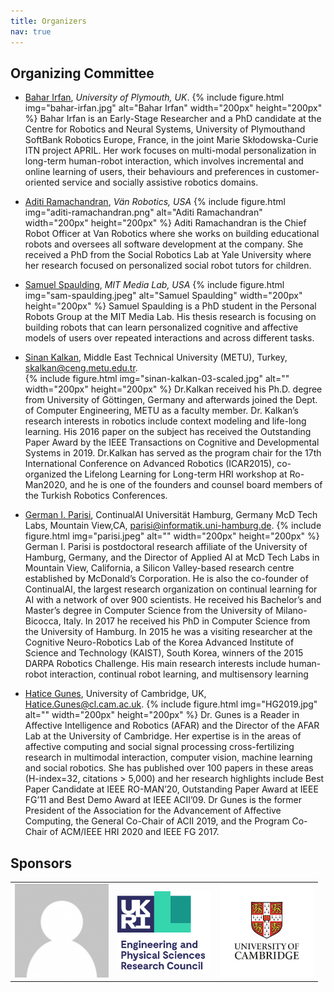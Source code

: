 ```yaml
---
title: Organizers
nav: true
---
```


## Organizing Committee

<div class="id-pics" markdown="1">

- [Bahar Irfan](mailto:bahar.irfan@plymouth.ac.uk), *University of Plymouth, UK*. 
{% include figure.html img="bahar-irfan.jpg" alt="Bahar Irfan" width="200px" height="200px" %}
Bahar Irfan is an Early-Stage Researcher and a PhD candidate at the Centre for Robotics and Neural Systems, University of Plymouthand SoftBank Robotics Europe, France, in the joint Marie Skłodowska-Curie ITN project APRIL. Her work focuses on multi-modal personalization in long-term human-robot interaction, which involves incremental and online learning of users, their behaviours and preferences in customer-oriented service and socially assistive robotics domains.


- [Aditi Ramachandran](mailto:aditi@myvanrobot.com.), *Vän Robotics, USA*
{% include figure.html img="aditi-ramachandran.png" alt="Aditi Ramachandran" width="200px" height="200px" %}
Aditi Ramachandran is the Chief Robot Officer at Van Robotics where she works on building educational robots and oversees all software development at the company. She received a PhD from the Social Robotics Lab at Yale University where her research focused on personalized social robot tutors for children.

- [Samuel Spaulding](http://www.samspaulding.com/), *MIT Media Lab, USA*
{% include figure.html img="sam-spaulding.jpeg" alt="Samuel Spaulding" width="200px" height="200px" %}
Samuel Spaulding is a PhD student in the Personal Robots Group at the MIT Media Lab. His thesis research is focusing on building robots that can learn personalized cognitive and affective models of users over repeated interactions and across different tasks.

- [Sinan Kalkan](), Middle East Technical University (METU), Turkey, skalkan@ceng.metu.edu.tr.  
{% include figure.html img="sinan-kalkan-03-scaled.jpg" alt="" width="200px" height="200px" %}
Dr.Kalkan received his Ph.D. degree from University of Göttingen, Germany and afterwards joined the Dept. of Computer Engineering, METU as a faculty member. Dr. Kalkan’s research interests in robotics include context modeling and life-long learning. His 2016 paper on the subject has received the Outstanding Paper Award by the IEEE Transactions on Cognitive and Developmental Systems in 2019. Dr.Kalkan has served as the program chair for the 17th International Conference on Advanced Robotics (ICAR2015), co-organized the Lifelong Learning for Long-term HRI workshop at Ro-Man2020, and he is one of the founders and counsel board members of the Turkish Robotics Conferences.

- [German I. Parisi](), ContinualAI Universität Hamburg, Germany McD Tech Labs, Mountain View,CA, parisi@informatik.uni-hamburg.de. 
{% include figure.html img="parisi.jpeg" alt="" width="200px" height="200px" %}
German I. Parisi is postdoctoral research affiliate of the University of Hamburg, Germany, and the Director of Applied AI at McD Tech Labs in Mountain View, California, a Silicon Valley-based research centre established by McDonald’s Corporation. He is also the co-founder of ContinualAI, the largest research organization on continual learning for AI with a network of over 900 scientists. He received his Bachelor’s and Master’s degree in Computer Science from the University of Milano-Bicocca, Italy. In 2017 he received his PhD in Computer Science from the University of Hamburg. In 2015 he was a visiting researcher at the Cognitive Neuro-Robotics Lab of the Korea Advanced Institute of Science and Technology (KAIST), South Korea, winners of the 2015 DARPA Robotics Challenge. His main research interests include human-robot interaction, continual robot learning, and multisensory learning

- [Hatice Gunes](), University of Cambridge, UK, Hatice.Gunes@cl.cam.ac.uk. 
{% include figure.html img="HG2019.jpg" alt="" width="200px" height="200px" %}
Dr. Gunes is a Reader in Affective Intelligence and Robotics (AFAR) and the Director of the AFAR Lab at the University of Cambridge. Her expertise is in the areas of affective computing and social signal processing cross-fertilizing research in multimodal interaction, computer vision, machine learning and social robotics. She has published over 100 papers in these areas (H-index=32, citations > 5,000) and her research highlights include Best Paper Candidate at IEEE RO-MAN’20, Outstanding Paper Award at IEEE FG’11 and Best Demo Award at IEEE ACII’09. Dr Gunes is the former President of the Association for the Advancement of Affective Computing, the General Co-Chair of ACII 2019, and the Program Co-Chair of ACM/IEEE HRI 2020 and IEEE FG 2017.


</div>

## Sponsors
<table>
    <tr>
    <td> <img src="images/anon.png" alt="ARoEQ" style="width: 150px;"/> </td>
    <td> <img src="images/epsrc.png" alt="EPSRC" style="width: 150px;"/> </td>
    <td> <img src="images/cambridge.jpg" alt="University of Cambridge" style="width: 150px;"/> </td>
    </tr>
</table>

